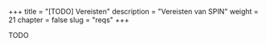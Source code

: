 +++
title = "[TODO] Vereisten"
description = "Vereisten van SPIN"
weight = 21
chapter = false
slug = "reqs"
+++

TODO